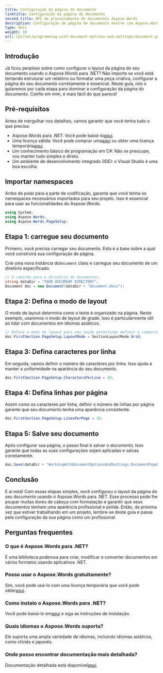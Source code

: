```yaml
---
title: Configuração da página do documento
linktitle: Configuração da página do documento
second_title: API de processamento de documentos Aspose.Words
description: Configuração de página de documento mestre com Aspose.Words para .NET em etapas fáceis. Aprenda a carregar, definir layout, definir caracteres por linha, linhas por página e salvar seu documento.
type: docs
weight: 10
url: /pt/net/programming-with-document-options-and-settings/document-page-setup/
---
```

## Introdução

Já ficou perplexo sobre como configurar o layout da página do seu documento usando o Aspose.Words para .NET? Não importa se você está tentando estruturar um relatório ou formatar uma peça criativa, configurar a página do seu documento corretamente é essencial. Neste guia, nós o guiaremos por cada etapa para dominar a configuração da página do documento. Confie em mim, é mais fácil do que parece!

## Pré-requisitos

Antes de mergulhar nos detalhes, vamos garantir que você tenha tudo o que precisa:

-  Aspose.Words para .NET: Você pode baixá-lo[aqui](https://releases.aspose.com/words/net/).
-  Uma licença válida: Você pode comprar uma[aqui](https://purchase.aspose.com/buy) ou obter uma licença temporária[aqui](https://purchase.aspose.com/temporary-license/).
- Um conhecimento básico de programação em C#: Não se preocupe, vou manter tudo simples e direto.
- Um ambiente de desenvolvimento integrado (IDE): o Visual Studio é uma boa escolha.

## Importar namespaces

Antes de pular para a parte de codificação, garanta que você tenha os namespaces necessários importados para seu projeto. Isso é essencial para usar as funcionalidades do Aspose.Words.

```csharp
using System;
using Aspose.Words;
using Aspose.Words.PageSetup;
```

## Etapa 1: carregue seu documento

Primeiro, você precisa carregar seu documento. Esta é a base sobre a qual você construirá sua configuração de página.

 Crie uma nova instância do`Document` class e carregue seu documento de um diretório especificado.

```csharp
// O caminho para o diretório de documentos.
string dataDir = "YOUR DOCUMENT DIRECTORY";
Document doc = new Document(dataDir + "Document.docx");
```

## Etapa 2: Defina o modo de layout

O modo de layout determina como o texto é organizado na página. Neste exemplo, usaremos o modo de layout de grade. Isso é particularmente útil ao lidar com documentos em idiomas asiáticos.

```csharp
// Defina o modo de layout para uma seção permitindo definir o comportamento da grade do documento.
doc.FirstSection.PageSetup.LayoutMode = SectionLayoutMode.Grid;
```

## Etapa 3: Defina caracteres por linha

Em seguida, vamos definir o número de caracteres por linha. Isso ajuda a manter a uniformidade na aparência do seu documento.

```csharp
doc.FirstSection.PageSetup.CharactersPerLine = 30;
```

## Etapa 4: Defina linhas por página

Assim como os caracteres por linha, definir o número de linhas por página garante que seu documento tenha uma aparência consistente.

```csharp
doc.FirstSection.PageSetup.LinesPerPage = 10;
```

## Etapa 5: Salve seu documento

Após configurar sua página, o passo final é salvar o documento. Isso garante que todas as suas configurações sejam aplicadas e salvas corretamente.

```csharp
doc.Save(dataDir + "WorkingWithDocumentOptionsAndSettings.DocumentPageSetup.docx");
```

## Conclusão

E aí está! Com essas etapas simples, você configurou o layout da página do seu documento usando o Aspose.Words para .NET. Esse processo pode lhe poupar muitas dores de cabeça com formatação e garantir que seus documentos tenham uma aparência profissional e polida. Então, da próxima vez que estiver trabalhando em um projeto, lembre-se deste guia e passe pela configuração da sua página como um profissional.

## Perguntas frequentes

### O que é Aspose.Words para .NET?
É uma biblioteca poderosa para criar, modificar e converter documentos em vários formatos usando aplicativos .NET.

### Posso usar o Aspose.Words gratuitamente?
Sim, você pode usá-lo com uma licença temporária que você pode obter[aqui](https://purchase.aspose.com/temporary-license/).

### Como instalo o Aspose.Words para .NET?
 Você pode baixá-lo em[aqui](https://releases.aspose.com/words/net/) e siga as instruções de instalação.

### Quais idiomas o Aspose.Words suporta?
Ele suporta uma ampla variedade de idiomas, incluindo idiomas asiáticos, como chinês e japonês.

### Onde posso encontrar documentação mais detalhada?
 Documentação detalhada está disponível[aqui](https://reference.aspose.com/words/net/).
